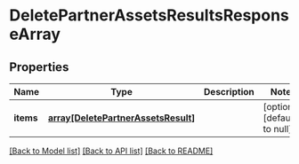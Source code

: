 # DeletePartnerAssetsResultsResponseArray

## Properties
Name | Type | Description | Notes
------------ | ------------- | ------------- | -------------
**items** | [**array[DeletePartnerAssetsResult]**](DeletePartnerAssetsResult.md) |  | [optional] [default to null]

[[Back to Model list]](../README.md#documentation-for-models) [[Back to API list]](../README.md#documentation-for-api-endpoints) [[Back to README]](../README.md)


